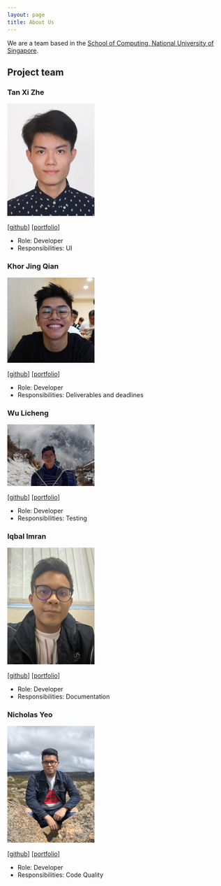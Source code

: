```yaml
---
layout: page
title: About Us
---
```


We are a team based in the [School of Computing, National University of Singapore](http://www.comp.nus.edu.sg).

## Project team

### Tan Xi Zhe

<img src="images/patricktan6.png" width="200px">

[[github](http://github.com/patricktan6)]
[[portfolio](team/patricktan6.md)]

* Role: Developer
* Responsibilities: UI

### Khor Jing Qian

<img src="images/khor-jingqian.png" width="200px">

[[github](http://github.com/khor-jingqian)] [[portfolio](team/khor-jingqian.md)]

* Role: Developer
* Responsibilities: Deliverables and deadlines

### Wu Licheng

<img src="images/licheng-wu.png" width="200px">

[[github](https://github.com/Licheng-Wu)]
[[portfolio](team/licheng-wu.md)]

* Role: Developer
* Responsibilities: Testing

### Iqbal Imran

<img src="images/iqbxl.png" width="200px">

[[github](http://github.com/iqbxl)]
[[portfolio](team/iqbxl.md)]

* Role: Developer
* Responsibilities: Documentation

### Nicholas Yeo

<img src="images/nicholasyeo.png" width="200px">

[[github](http://github.com/nicholasyeo)]
[[portfolio](team/nicholasyeo.md)]

* Role: Developer
* Responsibilities: Code Quality
